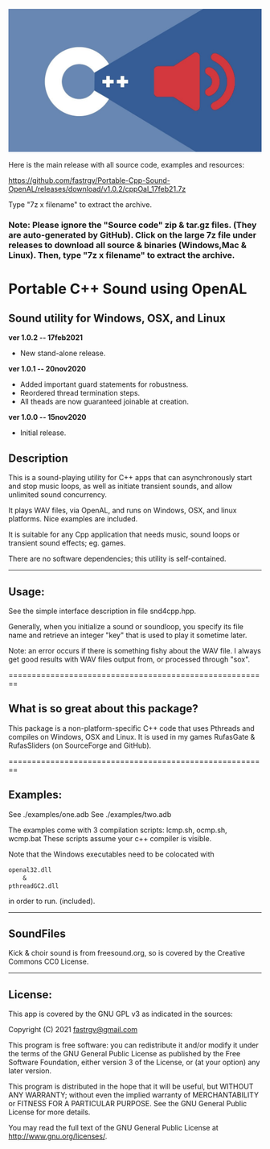 
![screenshot](https://github.com/fastrgv/Portable-Cpp-Sound-OpenAL/blob/main/cppSound.jpeg)


Here is the main release with all source code, examples and resources:

https://github.com/fastrgv/Portable-Cpp-Sound-OpenAL/releases/download/v1.0.2/cppOal_17feb21.7z

Type "7z x filename" to extract the archive.

### Note: Please ignore the "Source code" zip & tar.gz files. (They are auto-generated by GitHub). Click on the large 7z file under releases to download all source & binaries (Windows,Mac & Linux). Then, type "7z x filename" to extract the archive. 




# Portable C++ Sound using OpenAL

## Sound utility for Windows, OSX, and Linux

**ver 1.0.2 -- 17feb2021**
* New stand-alone release.

**ver 1.0.1 -- 20nov2020**
* Added important guard statements for robustness.
* Reordered thread termination steps.
* All theads are now guaranteed joinable at creation.

**ver 1.0.0 -- 15nov2020**
* Initial release.





## Description

This is a sound-playing utility for C++ apps that can asynchronously start and stop music loops, as well as initiate transient sounds, and allow unlimited sound concurrency.

It plays WAV files, via OpenAL, and runs on Windows, OSX, and linux platforms. Nice examples are included.

It is suitable for any Cpp application that needs music, sound loops or transient sound effects; eg. games.

There are no software dependencies;  this utility is self-contained.

--------------------------------------------------------
## Usage:

See the simple interface description in file snd4cpp.hpp.

Generally, when you initialize a sound or soundloop, you specify its file name and retrieve an integer "key" that is used to play it sometime later.

Note: an error occurs if there is something fishy about the WAV file. I always get good results with WAV files output from, or processed through "sox".

========================================================
## What is so great about this package?

This package is a non-platform-specific C++ code that uses Pthreads and compiles on Windows, OSX and Linux. It is used in my games RufasGate & RufasSliders (on SourceForge and GitHub).


========================================================

## Examples:

See ./examples/one.adb
See ./examples/two.adb

The examples come with 3 compilation scripts: lcmp.sh, ocmp.sh, wcmp.bat
These scripts assume your c++ compiler is visible.

Note that the Windows executables need to be colocated with

	openal32.dll
		&
	pthreadGC2.dll

in order to run. (included).

---------------------------------------

## SoundFiles
Kick & choir sound is from freesound.org, so is covered by the Creative Commons CC0 License.




--------------------------
## License:


This app is covered by the GNU GPL v3 as indicated in the sources:


Copyright (C) 2021  <fastrgv@gmail.com>

This program is free software: you can redistribute it and/or modify
it under the terms of the GNU General Public License as published by
the Free Software Foundation, either version 3 of the License, or
(at your option) any later version.

This program is distributed in the hope that it will be useful,
but WITHOUT ANY WARRANTY; without even the implied warranty of
MERCHANTABILITY or FITNESS FOR A PARTICULAR PURPOSE.  See the
GNU General Public License for more details.

You may read the full text of the GNU General Public License
at <http://www.gnu.org/licenses/>.


